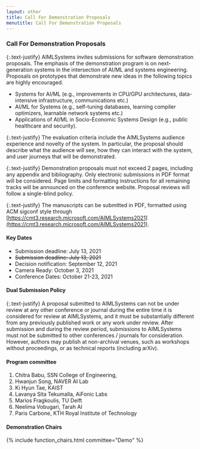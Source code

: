 ```yaml
---
layout: other
title: Call For Demonstration Proposals
menutitle: Call For Demonstration Proposals
---
```



### Call For Demonstration Proposals

{:.text-justify}
AIMLSystems invites submissions for software demonstration proposals. The emphasis of the demonstration program is on next-generation systems in the intersection of AI/ML and systems engineering. Proposals on prototypes that demonstrate new ideas in the following topics are highly encouraged.

* Systems for AI/ML (e.g., improvements in CPU/GPU architectures, data-intensive infrastructure, communications etc.)
* AI/ML for Systems (e.g., self-tuning databases, learning compiler optimizers, learnable network systems etc.)
* Applications of AI/ML in Socio-Economic Systems Design (e.g., public healthcare and security). 

{:.text-justify}
The evaluation criteria include the AIMLSystems audience experience and novelty of the system. In particular, the proposal should describe what the audience will see, how they can interact with the system, and user journeys that will be demonstrated.

{:.text-justify}
Demonstration proposals must not exceed 2 pages, including any appendix and bibliography. Only electronic submissions in PDF format will be considered. Page limits and formatting instructions for all remaining tracks will be announced on the conference website. Proposal reviews will follow a single-blind policy. 

{:.text-justify}
The manuscripts can be submitted in PDF, formatted using ACM sigconf style through [https://cmt3.research.microsoft.com/AIMLSystems2021](https://cmt3.research.microsoft.com/AIMLSystems2021).


#### Key Dates
* Submission deadline: July 13, 2021
* ~~Submission deadline: July 13, 2021~~
* Decision notification: September 12, 2021
* Camera Ready: October 3, 2021
* Conference Dates: October 21-23, 2021

#### Dual Submission Policy

{:.text-justify}
A proposal submitted to AIMLSystems can not be under review at any other conference or journal during the entire time it is considered for review at AIMLSystems, and it must be substantially different from any previously published work or any work under review. After submission and during the review period, submissions to AIMLSystems must not be submitted to other conferences / journals for consideration. However, authors may publish at non-archival venues, such as workshops without proceedings, or as technical reports (including arXiv).

#### Program committee

1. Chitra Babu, SSN College of Engineering,
2. Hwanjun Song, NAVER AI Lab
3. Ki Hyun Tae, KAIST
4. Lavanya Sita Tekumalla, AiFonic Labs
5. Marios Fragkoulis, TU Delft
6. Neelima Vobugari, Tarah AI
7. Paris Carbone, KTH Royal Institute of Technology

#### Demonstration Chairs

{% include function_chairs.html committee="Demo" %}
